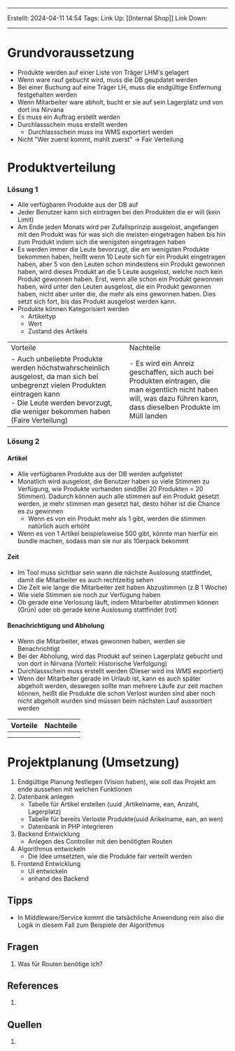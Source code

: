 
--- 
Erstellt: 2024-04-11    14:54 
Tags: 
Link Up: [[Internal Shop]]
Link Down:

--- 
# Grundvoraussetzung
- Produkte werden auf einer Liste von Träger LHM's gelagert
- Wenn ware rauf gebucht wird, muss die DB geupdatet werden
- Bei einer Buchung auf eine Träger LH, muss die endgültige Entfernung festgehalten werden
- Wenn Mitarbeiter ware abholt, bucht er sie auf sein Lagerplatz und von dort ins Nirvana
- Es muss ein Auftrag erstellt werden
- Durchlassschein muss erstellt werden
	- Durchlassschein muss ins WMS exportiert werden
- Nicht "Wer zuerst kommt, mahlt zuerst" -> Fair Verteilung

# Produktverteilung
### Lösung 1
- Alle verfügbaren Produkte aus der DB auf
- Jeder Benutzer kann sich eintragen bei den Produkten die er will (kein Limit)
- Am Ende jeden Monats wird per Zufallsprinzip ausgelost, angefangen mit den Produkt was für was sich die meisten eingetragen haben bis hin zum Produkt indem sich die wenigsten eingetragen haben  
-  Es werden immer die Leute bevorzugt, die am wenigsten Produkte bekommen haben, heißt wenn 10 Leute sich für ein Produkt eingetragen haben, aber 5 von den Leuten schon mindestens ein Produkt gewonnen haben, wird dieses Produkt an die 5 Leute ausgelost, welche noch kein Produkt gewonnen haben. Erst, wenn alle schon ein Produkt gewonnen haben, wird unter den Leuten ausgelost, die ein Produkt gewonnen haben, nicht aber unter die, die mehr als eins gewonnen haben. Dies setzt sich fort, bis das Produkt ausgelost werden kann.
- Produkte können Kategorisiert werden
	-  Artikeltyp
	- Wert
	- Zustand des Artikels

|   |   |
|---|---|
|Vorteile|Nachteile|
|- Auch unbeliebte Produkte werden höchstwahrscheinlich ausgelost, da man sich bei unbegrenzt vielen Produkten eintragen kann<br>- Die Leute werden bevorzugt, die weniger bekommen haben (Faire Verteilung)|- Es wird ein Anreiz geschaffen, sich auch bei Produkten eintragen, die man eigentlich nicht haben will, was dazu führen kann, dass dieselben Produkte im Müll landen|

### Lösung 2
#### Artikel
- Alle verfügbaren Produkte aus der DB werden aufgelistet
- Monatlich wird ausgelost, die Benutzer haben so viele Stimmen zu Verfügung, wie Produkte vorhanden sind(Bei 20 Produkten = 20 Stimmen). Dadurch können auch alle stimmen auf ein Produkt gesetzt werden, je mehr stimmen man gesetzt hat, desto höher ist die Chance es zu gewinnen
	- Wenn es von ein Produkt mehr als 1 gibt, werden die stimmen natürlich auch erhöht
- Wenn es von 1 Artikel beispielsweise 500 gibt, könnte man hierfür ein bundle machen, sodass man sie nur als 10erpack bekommt
#### Zeit
- Im Tool muss sichtbar sein wann die nächste Auslosung stattfindet, damit die Mitarbeiter es auch rechtzeitig sehen
- Die Zeit wie lange die Mitarbeiter zeit haben Abzustimmen (z.B 1 Woche)
- Wie viele Stimmen sie noch zur Verfügung haben
- Ob gerade eine Verlosung läuft, indem Mitarbeiter abstimmen können (Grün) oder ob gerade keine Auslosung stattfindet (rot)

#### Benachrichtigung und Abholung 
- Wenn die Mitarbeiter, etwas gewonnen haben, werden sie Benachrichtigt
- Bei der Abholung, wird das Produkt auf seinen Lagerplatz gebucht und von dort in Nirvana (Vorteil: Historische Verfolgung)
- Durchlassschein muss erstellt werden (Dieser wird ins WMS exportiert)
- Wenn der Mitarbeiter gerade im Urlaub ist, kann es auch später abgeholt werden, deswegen sollte man mehrere Läufe zur zeit machen können, heißt die Produkte die schon Verlost wurden sind aber noch nicht abgeholt wurden sind müssen beim nächsten Lauf aussortiert werden


| Vorteile | Nachteile |
| -------- | --------- |
|          |           |
|          |           |



# Projektplanung (Umsetzung)
1. Endgültige Planung festlegen (Vision haben), wie soll das Projekt am ende aussehen mit welchen Funktionen
2. Datenbank anlegen
	- Tabelle für Artikel erstellen (uuid ,Artikelname, ean, Anzahl, Lagerplatz)
	- Tabelle für bereits Verloste Produkte(uuid Arikelname, ean, an wen)
	- Datenbank in PHP integrieren
3. Backend Entwicklung
	- Anlegen des Controller mit den benötigten Routen
4. Algorithmus entwickeln
	- Die Idee umsetzten, wie die Produkte fair verteilt werden
5. Frontend Entwicklung
	- UI entwickeln
	- anhand des Backend




## Tipps 
- In Middleware/Service kommt die tatsächliche Anwendung rein also die Logik in diesem Fall zum Beispiele der Algorithmus
## Fragen 
1. Was für Routen benötige ich?

## References
1. 

## Quellen
1. 